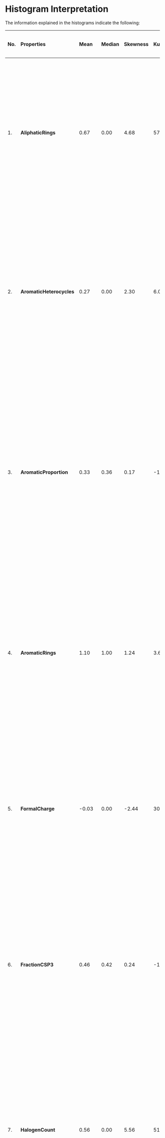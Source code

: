 # Histogram Interpretation 

The information explained in the histograms indicate the following:

| No. | Properties | Mean | Median | Skewness | Kurtosis | Distribution Shape | Biological Significance (KDE Interpretation) |
| :-- | :--- | :--- | :--- | :--- | :--- | :--- | :--- |
| 1. | **AliphaticRings** | 0.67 | 0.00 | 4.68 | 57.20 | Extremely right-skewed with a very strong peak at 0, indicating most molecules have no aliphatic rings. | The extremely right-skewed distribution with a dominant peak at 0 indicates that most active molecules lack aliphatic rings. This suggests that while aliphatic rings contribute to 3D shape and rigidity, their absence is common in this dataset, possibly indicating a preference for less rigid or non-aliphatic cyclic structures for optimal binding and pharmacokinetics. |
| 2. | **AromaticHeterocycles** | 0.27 | 0.00 | 2.30 | 6.05 | Highly right-skewed with a strong peak at 0, indicating most molecules have no aromatic heterocycles. | The highly right-skewed distribution with a strong peak at 0 reveals that most active molecules in this dataset do not contain aromatic heterocycles. While these are common in drugs, their general absence in this dataset suggests that for many active compounds, the essential interactions and activity do not rely on or may be hindered by their presence, although a small subset does utilize them. |
| 3. | **AromaticProportion** | 0.33 | 0.36 | 0.17 | -1.19 | Bimodal distribution with a peak at 0 and another broader peak around 0.5, suggesting a mix of aromaticity levels. | The bimodal distribution with peaks at 0 and around 0.5 indicates two significant populations within the active molecules: those with no aromatic character and those with a moderate proportion of aromatic atoms. This implies that both highly aliphatic and moderately aromatic structures are prevalent, influencing molecular rigidity, planarity, and electronic properties crucial for diverse biological interactions and stability. |
| 4. | **AromaticRings** | 1.10 | 1.00 | 1.24 | 3.61 | Right-skewed with distinct peaks at 0, 1, and 2, showing common occurrence of these ring counts. | The right-skewed distribution, with pronounced peaks at 0, 1, and 2 aromatic rings, shows that molecules with few aromatic rings are most common in the active set. This emphasizes the role of aromaticity in affecting stability and electronic properties for molecular interactions, yet suggests that a higher number of aromatic rings might be less common or optimal for this dataset's biological activity. |
| 5. | **FormalCharge** | -0.03 | 0.00 | -2.44 | 30.30 | Very sharply peaked at 0, highly kurtotic, indicating almost all molecules are neutral. Slightly left-skewed. | The extremely sharp, highly kurtotic peak at 0 indicates that the vast majority of active molecules are formally neutral. This is crucial as formal charge significantly impacts interactions with charged environments and membrane permeability, with neutrality generally favoring better permeability for drug-like molecules. |
| 6. | **FractionCSP3** | 0.46 | 0.42 | 0.24 | -1.12 | Multi-modal with peaks around 0, 0.4-0.5, and 1, suggesting diverse sp3 character. Flatter than normal distribution. | The multi-modal distribution with peaks near 0, 0.4-0.5, and 1 reveals a wide range of structural diversity in active molecules, from largely flat (low FractionCSP3) to highly three-dimensional (high FractionCSP3). This broad distribution indicates that various degrees of sp3 hybridization are tolerated or preferred, impacting solubility and binding specificity across the dataset. |
| 7. | **HalogenCount** | 0.56 | 0.00 | 5.56 | 51.63 | Extremely right-skewed with a dominant peak at 0, showing that most molecules have no halogens. | The extremely right-skewed distribution with a dominant peak at 0 indicates that most active molecules in this dataset are non-halogenated. However, the long tail suggests that a smaller proportion of molecules do contain halogens, which, when present, can significantly influence lipophilicity, reactivity, and specific binding interactions, contributing to the molecule's activity. |
| 8. | **HBAcceptors** | 3.57 | 3.00 | 4.00 | 37.44 | Highly right-skewed with a strong peak at low values, meaning many molecules have few HB acceptors. | The highly right-skewed distribution with a strong peak at low HBAcceptor values suggests that most active molecules maintain a limited number of hydrogen bond acceptors. This is crucial for optimal molecular interactions and ensuring good membrane permeability, as an excessive number of HBAcceptors can significantly impede passive diffusion across biological membranes, thus impacting oral bioavailability. |
| 9. | **HBDonors** | 1.23 | 1.00 | 5.16 | 46.16 | Highly right-skewed with a dominant peak at 0, indicating many molecules have few or no HB Donors. | The highly right-skewed distribution with a dominant peak at 0 suggests that many active molecules possess few or no hydrogen bond donors. While HBDonors are crucial for molecular recognition and binding to targets, their limited presence in this dataset suggests a balance is struck to avoid hindering membrane permeability, which is essential for drug absorption and distribution. |
| 10. | **HeavyAtoms** | 18.57 | 16.00 | 2.48 | 11.88 | Right-skewed with a peak around 10-20 heavy atoms, indicating most molecules are relatively small. | The right-skewed distribution with a prominent peak between 10 and 20 heavy atoms reveals that most active molecules in this dataset are relatively small to medium-sized. This size range is often preferred in drug discovery, as molecular size significantly influences key ADME properties such as solubility, permeability, and ease of synthesis. |
| 11. | **Heteroatoms** | 4.37 | 4.00 | 3.79 | 31.31 | Right-skewed with a peak around 3-4, indicating many molecules have a moderate number of heteroatoms. | The right-skewed distribution with a peak around 3-4 heteroatoms indicates that a moderate number of non-carbon/hydrogen atoms is prevalent in active molecules. This highlights the importance of these elements for defining crucial molecular properties like polarity and hydrogen bonding, which are critical for diverse biological interactions, while very high counts are less common. |
| 12. | **LogP** | 2.37 | 2.37 | -1.21 | 24.38 | Sharply peaked around 2-3, highly kurtotic and slightly left-skewed, indicating a strong preference for a specific lipophilicity range. | The sharply peaked, highly kurtotic distribution around a LogP of 2-3 indicates that active molecules strongly favor this moderate lipophilicity range. This balance is often considered ideal for drug-like compounds, optimizing membrane permeability (requiring some lipophilicity) while maintaining sufficient aqueous solubility (hindered by excessive lipophilicity), both critical for absorption and distribution in biological systems. |
| 13. | **LogS_ESOL** | -3.00 | -2.88 | -0.45 | 4.21 | Slightly left-skewed with a broad peak around -3. | The distribution, slightly skewed towards higher solubility values with a broad peak around LogS_ESOL of -3, suggests that most active molecules possess reasonable aqueous solubility. Good solubility is a fundamental requirement for drug formulation and bioavailability, enabling compounds to dissolve effectively and be transported to their target sites within the body. |
| 14. | **MolarRefractivity** | 72.16 | 63.67 | 2.20 | 9.56 | Right-skewed with a peak around 50-60. | The right-skewed distribution, peaking around 50-60, indicates that active molecules typically have a moderate molar refractivity. This suggests an optimal range for a molecule's total polarizability and effective volume, which are crucial for mediating dispersion forces and ensuring proper fit and interaction within the binding pockets of biological targets. |
| 15. | **Molecular Weight** | 276.32 | 240.30 | 2.58 | 12.51 | Right-skewed with a peak around 200-250 Da, showing that most molecules are relatively low molecular weight. | The right-skewed distribution with a prominent peak between 200-250 Da signifies that the majority of active molecules fall within a desirable low molecular weight range. This is biologically significant as molecular weight is a primary determinant of a compound's absorption, distribution, metabolism, and excretion (ADME) properties, with lower molecular weights generally correlating with better oral bioavailability and membrane permeability. |
| 16. | **MolecularComplexity** | 1.13 | 1.14 | 0.02 | -0.05 | Nearly symmetrical, single peak around 1.1-1.2. | The nearly symmetrical distribution centered around a molecular complexity of 1.1-1.2 suggests that active molecules predominantly exhibit a moderate level of structural complexity. This balanced complexity is often beneficial, allowing for specific biological interactions while maintaining synthetic tractability and avoiding potential issues like promiscuous binding or metabolic liabilities often associated with excessively complex structures. |
| 17. | **NegativeCharges** | 0.14 | 0.00 | 3.94 | 19.44 | Extremely right-skewed with a very strong peak at 0. | The extremely right-skewed distribution with a dominant peak at 0 clearly indicates that most active molecules in this dataset are uncharged or lack negative charges. This is highly significant biologically, as the absence of formal charges generally enhances a molecule's ability to passively permeate cell membranes, a critical step for many drugs to reach their intracellular targets. |
| 18. | **PhenolicGroups** | 0.14 | 0.00 | 13.81 | 478.78 | Extremely right-skewed with a very strong peak at 0. | The extremely right-skewed distribution with a strong peak at 0 indicates that most active molecules do not contain phenolic groups. While relatively rare in this dataset, the presence of phenolic groups in a subset of molecules suggests their specific importance in mediating hydrogen bonding, influencing reactivity, or impacting metabolic pathways when they are indeed present in biologically active compounds. |
| 19. | **PositiveCharges** | 0.10 | 0.00 | 3.94 | 18.74 | Extremely right-skewed with a very strong peak at 0. | The extremely right-skewed distribution with a strong peak at 0 signifies that most active molecules are uncharged or lack positive charges. This is important for membrane permeability, as charged species face more challenges crossing cell membranes. However, for specific targets, the presence of a positive charge can be essential for electrostatic interactions and binding affinity. |
| 20. | **RingCount** | 1.77 | 1.00 | 2.28 | 18.41 | Right-skewed with a prominent peak at 0, 1, 2, and 3, indicating most molecules have few rings. | The right-skewed distribution with prominent peaks at 0, 1, 2, and 3 rings suggests that active molecules predominantly feature a low number of cyclic structures. This pattern indicates that a limited ring count is often optimal, balancing molecular rigidity and shape contributions to binding with the need to maintain sufficient solubility and membrane permeability, as highly polycyclic systems can sometimes be problematic for ADME properties. |
| 21. | **RotatableBonds** | 4.31 | 3.00 | 2.52 | 10.78 | Right-skewed with a peak at low values (around 1-3). | The right-skewed distribution with a strong peak at low numbers of rotatable bonds indicates that most active molecules exhibit limited conformational flexibility. This is biologically significant as controlled flexibility is crucial for effective binding to a target; excessive flexibility (many rotatable bonds) can lead to an entropic penalty upon binding, reducing affinity and potentially impacting pharmacokinetic properties like oral bioavailability. |
| 22. | **TPSA** | 59.62 | 46.53 | 4.30 | 36.64 | Right-skewed with a peak around 30-50 Å². | The right-skewed distribution, peaking around 30-50 Å², reveals that most active molecules possess a moderate to low Topological Polar Surface Area (TPSA). This is highly significant in drug discovery, as TPSA is a strong predictor of passive molecular transport across biological membranes. The observed distribution suggests that the compounds in this dataset generally fall within the range (e.g., TPSA < 140 Å²) considered favorable for good cell membrane permeability and absorption. |

> The complete set of histogram images can be accessed in this [link](Plots/KDEPlots/)